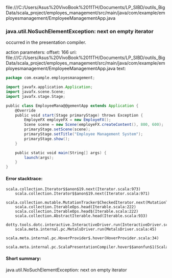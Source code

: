 file:///C:/Users/Asus%20VivoBook%2011TH/Documents/LP_SIBD/outils_BigData/scala_project/employes_management/src/main/java/com/example/employesmanagement/EmployeeManagementApp.java
### java.util.NoSuchElementException: next on empty iterator

occurred in the presentation compiler.

action parameters:
offset: 166
uri: file:///C:/Users/Asus%20VivoBook%2011TH/Documents/LP_SIBD/outils_BigData/scala_project/employes_management/src/main/java/com/example/employesmanagement/EmployeeManagementApp.java
text:
```scala
package com.example.employesmanagement;

import javafx.application.Application;
import javafx.scene.Scene;
import javafx.stage.Stage;

public class EmployeeMana@@gementApp extends Application {
    @Override
    public void start(Stage primaryStage) throws Exception {
        EmployeFX employeFX = new EmployeFX();
        Scene scene = new Scene(employeFX.createContent(), 800, 600);
        primaryStage.setScene(scene);
        primaryStage.setTitle("Employee Management System");
        primaryStage.show();
    }

    public static void main(String[] args) {
        launch(args);
    }
}

```



#### Error stacktrace:

```
scala.collection.Iterator$$anon$19.next(Iterator.scala:973)
	scala.collection.Iterator$$anon$19.next(Iterator.scala:971)
	scala.collection.mutable.MutationTracker$CheckedIterator.next(MutationTracker.scala:76)
	scala.collection.IterableOps.head(Iterable.scala:222)
	scala.collection.IterableOps.head$(Iterable.scala:222)
	scala.collection.AbstractIterable.head(Iterable.scala:933)
	dotty.tools.dotc.interactive.InteractiveDriver.run(InteractiveDriver.scala:168)
	scala.meta.internal.pc.MetalsDriver.run(MetalsDriver.scala:45)
	scala.meta.internal.pc.HoverProvider$.hover(HoverProvider.scala:34)
	scala.meta.internal.pc.ScalaPresentationCompiler.hover$$anonfun$1(ScalaPresentationCompiler.scala:342)
```
#### Short summary: 

java.util.NoSuchElementException: next on empty iterator